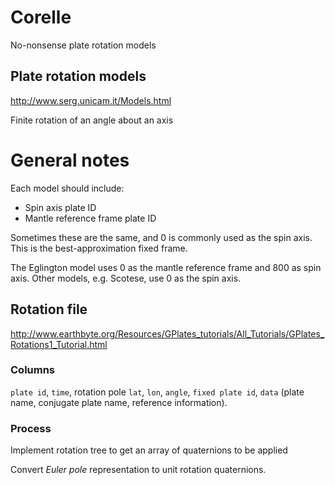 # Corelle

No-nonsense plate rotation models

## Plate rotation models

http://www.serg.unicam.it/Models.html

Finite rotation of an angle about an axis

# General notes

Each model should include:

- Spin axis plate ID
- Mantle reference frame plate ID

Sometimes these are the same, and 0 is commonly used as the spin axis.
This is the best-approximation fixed frame.

The Eglington model uses 0 as the mantle reference frame and 800 as spin axis.
Other models, e.g. Scotese, use 0 as the spin axis.

## Rotation file

http://www.earthbyte.org/Resources/GPlates_tutorials/All_Tutorials/GPlates_Rotations1_Tutorial.html

### Columns

`plate id`, `time`, rotation pole `lat`, `lon`, `angle`, `fixed plate id`,
`data` (plate name, conjugate plate name, reference information).

### Process

Implement rotation tree to get an array of quaternions to be applied

Convert *Euler pole* representation to unit rotation quaternions.


